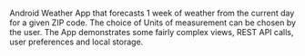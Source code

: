 Android Weather App that forecasts 1 week of weather from the current day for a given ZIP code.
The choice of Units of measurement can be chosen by the user.
The App demonstrates some fairly complex views, REST API calls, user preferences and local storage. 
